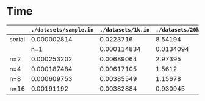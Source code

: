 
  # Time
  
  |        | `./datasets/sample.in` | `./datasets/1k.in` | `./datasets/20k.in` | `./datasets/20k2k.in` | `./datasets/input1.txt` | `./datasets/input2.txt` | `./datasets/input3.txt` |
  | ------ |  -----  |  -----  |  -----  |  -----  |  -----  |  -----  |  -----  |
  | serial | 0.000002814 | 0.0223716 | 8.54194 | 0.880384 | 0.00001506 | 0.000006337 | 6.05849 |
    | n=1 | 0.000114834 | 0.0134094 | 5.24978 | 0.557087 | 0.000096542 | 0.000061584 | 3.75231 |  
  | n=2 | 0.000253202 | 0.00689064 | 2.97395 | 0.262295 | 0.000207738 | 0.000142994 | 1.85601 |  
  | n=4 | 0.000187484 | 0.00617105 | 1.5612 | 0.146394 | 0.000150591 | 0.000220967 | 1.06944 |  
  | n=8 | 0.000609753 | 0.00385549 | 1.15678 | 0.122618 | 0.000533343 | 0.000615658 | 0.810584 |  
  | n=16 | 0.00191192 | 0.00382884 | 0.930945 | 0.0943489 | 0.000554652 | 0.00045549 | 0.609676 |  
  